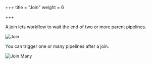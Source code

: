 +++
title = "Join"
weight = 6

+++

A join lets workflow to wait the end of two or more parent pipelines.

![Join](/images/workflows.design.join_en.png)

You can trigger one or many pipelines after a join.

![Join Many](/images/workflows.design.join_many.png)